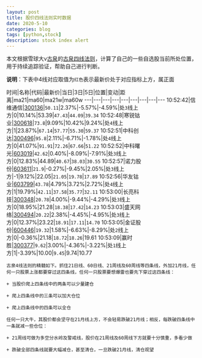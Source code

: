 ```yaml
---
layout: post
title: 股价四线法则实时数据
date: 2020-5-10
categories: blog
tags: [python,stock]
description: stock index alert
---
```



本文根据雪球大v[古泉](https://xueqiu.com/u/7148646888)的[古泉四线法则](https://xueqiu.com/7148646888/130498192)，计算了自己的一些自选股当前所处位置，用于持续追踪验证，帮助自己进行判断。

**说明**：下表中4线对应取值为`红色`表示最新价处于对应指标上方，属正面

时间|名称|代码|最新价|当日|3日|5日|位置|变动|距离|ma21|ma60|ma21w|ma60w
---|---|---|---|---|---|---|---|---
10:52:42|信维通信|[300136](https://xueqiu.com/S/SZ300136)|`50.11`|2.37%|-5.57%|-4.59%|处`3`线上方|0|10.14%|53.39|`47.43`|`44.09`|`39.34`
10:52:48|寒锐钴业|[300618](https://xueqiu.com/S/SZ300618)|`73.8`|9.09%|10.42%|9.24%|处`4`线上方|1|23.87%|`67.14`|`57.77`|`55.30`|`59.37`
10:52:51|中科创达|[300496](https://xueqiu.com/S/SZ300496)|`95.8`|2.11%|-6.71%|-1.78%|处`4`线上方|0|41.07%|`91.91`|`72.26`|`67.66`|`51.22`
10:52:52|中科曙光|[603019](https://xueqiu.com/S/SH603019)|`42.62`|0.40%|-8.09%|-7.91%|处`3`线上方|0|12.83%|44.89|`40.67`|`38.03`|`30.55`
10:52:57|诺力股份|[603611](https://xueqiu.com/S/SH603611)|`21.9`|-0.27%|-9.45%|2.05%|处`3`线上方|-1|9.12%|22.05|`21.05`|`19.78`|`17.89`
10:52:56|华友钴业|[603799](https://xueqiu.com/S/SH603799)|`43.78`|4.79%|3.72%|2.72%|处`4`线上方|1|19.79%|`42.11`|`37.58`|`35.77`|`32.11`
10:53:00|长亮科技|[300348](https://xueqiu.com/S/SZ300348)|`20.78`|4.00%|-9.44%|-4.29%|处`3`线上方|0|18.95%|21.28|`18.38`|`17.42`|`14.23`
10:53:03|盛天网络|[300494](https://xueqiu.com/S/SZ300494)|`20.22`|2.38%|-4.45%|-4.95%|处`3`线上方|0|12.37%|23.22|`18.91`|`17.11`|`14.70`
10:53:05|金证股份|[600446](https://xueqiu.com/S/SH600446)|`19.32`|1.58%|-6.63%|-8.29%|处`2`线上方|0|-0.36%|21.18|`18.72`|`18.26`|19.61
10:53:09|赢时胜|[300377](https://xueqiu.com/S/SZ300377)|`9.62`|3.00%|-4.36%|-3.22%|处`1`线上方|1|-3.39%|10.00|`9.45`|9.74|10.77

```
古泉4线法则的精髓如下。抓住21日线、60日线、21周线及60周线等四条线，外加21月线，任何一只股票上涨都要穿过这四条线，任何一只股票要想爆雷也要先下穿过这四条线：

+ 当股价爬上四条线中的两条可以少量建仓

+ 爬上四条线中的三条可以加大仓位

+ 爬上四条线中的四条可以全仓

任何一只大牛，其股价都会坚守在21月线上方，不会轻易跌破21月线；相反，每跌破四条线中一条就减一些仓位：

+ 21周线可做为多空分水岭及警戒线，股价在21周线及60周线下方就要十分慎重，多看少做

+ 跌破全部四条线就要大幅减仓，甚至清仓，一旦跌破21月线，清仓观望
```